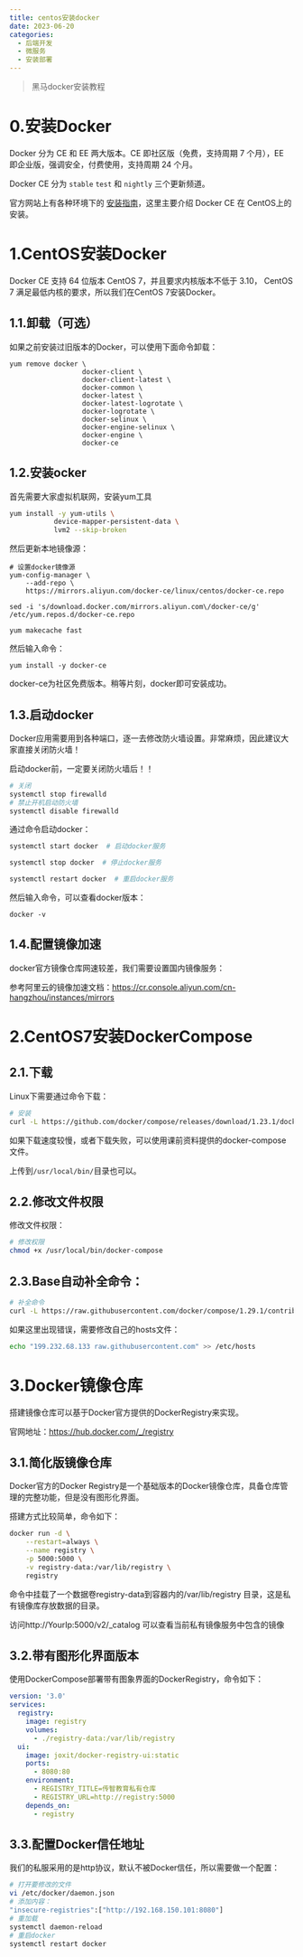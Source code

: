 ```yaml
---
title: centos安装docker
date: 2023-06-20
categories: 
  - 后端开发
  - 微服务
  - 安装部署
---
```


> 黑马docker安装教程

# 0.安装Docker

Docker 分为 CE 和 EE 两大版本。CE 即社区版（免费，支持周期 7 个月），EE 即企业版，强调安全，付费使用，支持周期 24 个月。

Docker CE 分为 `stable` `test` 和 `nightly` 三个更新频道。

官方网站上有各种环境下的 [安装指南](https://docs.docker.com/install/)，这里主要介绍 Docker CE 在 CentOS上的安装。

# 1.CentOS安装Docker

Docker CE 支持 64 位版本 CentOS 7，并且要求内核版本不低于 3.10， CentOS 7 满足最低内核的要求，所以我们在CentOS 7安装Docker。

## 1.1.卸载（可选）

如果之前安装过旧版本的Docker，可以使用下面命令卸载：

```
yum remove docker \
                  docker-client \
                  docker-client-latest \
                  docker-common \
                  docker-latest \
                  docker-latest-logrotate \
                  docker-logrotate \
                  docker-selinux \
                  docker-engine-selinux \
                  docker-engine \
                  docker-ce
```

## 1.2.安装ocker

首先需要大家虚拟机联网，安装yum工具

```sh
yum install -y yum-utils \
           device-mapper-persistent-data \
           lvm2 --skip-broken
```

然后更新本地镜像源：

```shell
# 设置docker镜像源
yum-config-manager \
    --add-repo \
    https://mirrors.aliyun.com/docker-ce/linux/centos/docker-ce.repo
    
sed -i 's/download.docker.com/mirrors.aliyun.com\/docker-ce/g' /etc/yum.repos.d/docker-ce.repo

yum makecache fast
```

然后输入命令：

```shell
yum install -y docker-ce
```

docker-ce为社区免费版本。稍等片刻，docker即可安装成功。

## 1.3.启动docker

Docker应用需要用到各种端口，逐一去修改防火墙设置。非常麻烦，因此建议大家直接关闭防火墙！

启动docker前，一定要关闭防火墙后！！

```sh
# 关闭
systemctl stop firewalld
# 禁止开机启动防火墙
systemctl disable firewalld
```

通过命令启动docker：

```sh
systemctl start docker  # 启动docker服务

systemctl stop docker  # 停止docker服务

systemctl restart docker  # 重启docker服务
```

然后输入命令，可以查看docker版本：

```
docker -v 
```

## 1.4.配置镜像加速

docker官方镜像仓库网速较差，我们需要设置国内镜像服务：

参考阿里云的镜像加速文档：https://cr.console.aliyun.com/cn-hangzhou/instances/mirrors

# 2.CentOS7安装DockerCompose

## 2.1.下载

Linux下需要通过命令下载：

```sh
# 安装
curl -L https://github.com/docker/compose/releases/download/1.23.1/docker-compose-`uname -s`-`uname -m` > /usr/local/bin/docker-compose
```

如果下载速度较慢，或者下载失败，可以使用课前资料提供的docker-compose文件。

上传到`/usr/local/bin/`目录也可以。

## 2.2.修改文件权限

修改文件权限：

```sh
# 修改权限
chmod +x /usr/local/bin/docker-compose
```

## 2.3.Base自动补全命令：

```sh
# 补全命令
curl -L https://raw.githubusercontent.com/docker/compose/1.29.1/contrib/completion/bash/docker-compose > /etc/bash_completion.d/docker-compose
```

如果这里出现错误，需要修改自己的hosts文件：

```sh
echo "199.232.68.133 raw.githubusercontent.com" >> /etc/hosts
```

# 3.Docker镜像仓库

搭建镜像仓库可以基于Docker官方提供的DockerRegistry来实现。

官网地址：https://hub.docker.com/_/registry

## 3.1.简化版镜像仓库

Docker官方的Docker Registry是一个基础版本的Docker镜像仓库，具备仓库管理的完整功能，但是没有图形化界面。

搭建方式比较简单，命令如下：

```sh
docker run -d \
    --restart=always \
    --name registry	\
    -p 5000:5000 \
    -v registry-data:/var/lib/registry \
    registry
```

命令中挂载了一个数据卷registry-data到容器内的/var/lib/registry 目录，这是私有镜像库存放数据的目录。

访问http://YourIp:5000/v2/_catalog 可以查看当前私有镜像服务中包含的镜像

## 3.2.带有图形化界面版本

使用DockerCompose部署带有图象界面的DockerRegistry，命令如下：

```yaml
version: '3.0'
services:
  registry:
    image: registry
    volumes:
      - ./registry-data:/var/lib/registry
  ui:
    image: joxit/docker-registry-ui:static
    ports:
      - 8080:80
    environment:
      - REGISTRY_TITLE=传智教育私有仓库
      - REGISTRY_URL=http://registry:5000
    depends_on:
      - registry
```

## 3.3.配置Docker信任地址

我们的私服采用的是http协议，默认不被Docker信任，所以需要做一个配置：

```sh
# 打开要修改的文件
vi /etc/docker/daemon.json
# 添加内容：
"insecure-registries":["http://192.168.150.101:8080"]
# 重加载
systemctl daemon-reload
# 重启docker
systemctl restart docker
```













